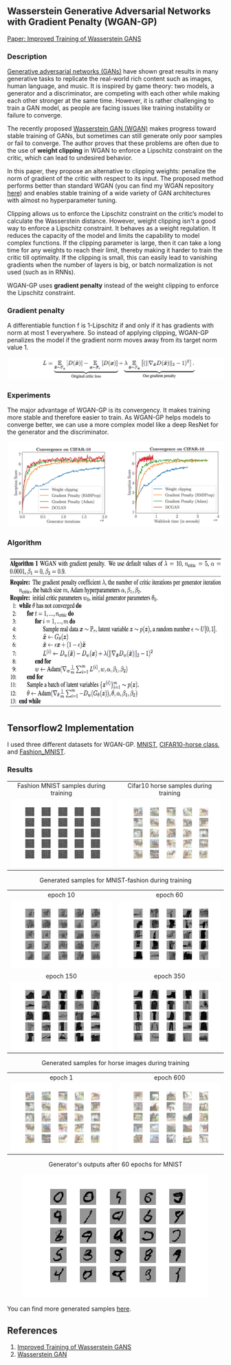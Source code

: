 ## Wasserstein Generative Adversarial Networks with Gradient Penalty (WGAN-GP)

[Paper: Improved Training of Wasserstein GANS](https://arxiv.org/abs/1704.00028)


### Description

[Generative adversarial networks (GANs)](https://arxiv.org/abs/1406.2661) have shown great results in many generative tasks to replicate the real-world rich content such as images, human language, and music. It is inspired by game theory: two models, a generator and a discriminator, are competing with each other while making each other stronger at the same time. However, it is rather challenging to train a GAN model, as people are facing issues like training instability or failure to converge.

The recently proposed [Wasserstein GAN (WGAN)](https://arxiv.org/abs/1701.07875) makes progress toward stable training of GANs, but sometimes can still generate only poor samples or fail to converge. The author proves that these problems are often due to the use of **weight clipping** in WGAN to enforce a Lipschitz constraint on the critic, which can lead to undesired behavior.

In this paper, they propose an alternative to clipping weights: penalize the norm of gradient of the critic with respect to its input. The proposed method performs better than standard WGAN (you can find my WGAN repository [here](https://github.com/Mohammad-Rahmdel/WassersteinGAN-Tensorflow)) and enables stable training of a wide variety of GAN architectures with almost no hyperparameter tuning.



Clipping allows us to enforce the Lipschitz constraint on the critic’s model to calculate the Wasserstein distance. However, weight clipping isn't a good way to enforce a Lipschitz constraint. It behaves as a weight regulation. It reduces the capacity of the model and limits the capability to model complex functions.  If the clipping parameter is large, then it can take a long time for any weights to reach their limit, thereby making it harder to train the critic till optimality. If the clipping is small, this can easily lead to vanishing gradients when the number of layers is big, or batch normalization is not used (such as in RNNs).

WGAN-GP uses **gradient penalty** instead of the weight clipping to enforce the Lipschitz constraint.

### Gradient penalty
A differentiable function f is 1-Lipschitz if and only if it has gradients with norm at most 1 everywhere.
So instead of applying clipping, WGAN-GP penalizes the model if the gradient norm moves away from its target norm value 1.

<img src='./figures/fig2.png' />​​ <br>

### Experiments 

The major advantage of WGAN-GP is its convergency. It makes training more stable and therefore easier to train. As WGAN-GP helps models to converge better, we can use a more complex model like a deep ResNet for the generator and the discriminator.

<img src='./figures/fig4.png' />​​ <br>


### Algorithm
<p align="center">
<img src='./figures/fig3.png' width="640" height="360" />​​ <br>
</p>

## Tensorflow2 Implementation 

I used three different datasets for WGAN-GP. [MNIST](https://github.com/Mohammad-Rahmdel/WassersteinGAN-GradientPenalty-Tensorflow/blob/master/WGAN-GP_MNIST.ipynb), [CIFAR10-horse class](https://github.com/Mohammad-Rahmdel/WassersteinGAN-GradientPenalty-Tensorflow/blob/master/WGAN-GP_Cifar10-horse.ipynb), and [Fashion_MNIST](https://github.com/Mohammad-Rahmdel/WassersteinGAN-GradientPenalty-Tensorflow/blob/master/WGAN-GP_fashionMNIST.ipynb).


### Results 

<table align='center'>
 <tr align='center'>
<td> Fashion MNIST samples during training </td>
<td> Cifar10 horse samples during training </td>
</tr>
<tr align='center'>
<td> <img src = 'results/fashion.gif'>
<td> <img src = 'results/horse.gif'>
</tr>
</table>


<p align="center">
    Generated samples for MNIST-fashion during training 
</p>
<table align='center'>
<tr align='center'>
<td> epoch 10  </td>
<td> epoch 60  </td>
</tr>	
<tr align='center'>
<td> <img src = 'results/fashion-mnist/img_10.png'>
<td> <img src = 'results/fashion-mnist/img_60.png'>
</tr>
<tr align='center'>
<td> epoch 150  </td>
<td> epoch 350  </td>
</tr>	
<tr align='center'>
<td> <img src = 'results/fashion-mnist/img_150.png'>
<td> <img src = 'results/fashion-mnist/img_370.png'>
</tr>
</table>

<p align="center">
    Generated samples for horse images during training 
</p>
<table align='center'>
<tr align='center'>
<td> epoch 1  </td>
<td> epoch 600  </td>
</tr>	
<tr align='center'>
<td> <img src = 'results/cifar10-horse/img_0.png'>
<td> <img src = 'results/cifar10-horse/img_580.png'>
</tr>
</table>



<p align="center">
    Generator's outputs after 60 epochs for MNIST
</p>
<p align="center">
    <img src='results/mnist/img_56.png' \>
</p>

You can find more generated samples [here](https://github.com/Mohammad-Rahmdel/WassersteinGAN-GradientPenalty-Tensorflow/tree/master/results).



## References

1. [Improved Training of Wasserstein GANS](https://arxiv.org/abs/1704.00028) <br>
2. [Wasserstein GAN](https://arxiv.org/abs/1701.07875) <br>
